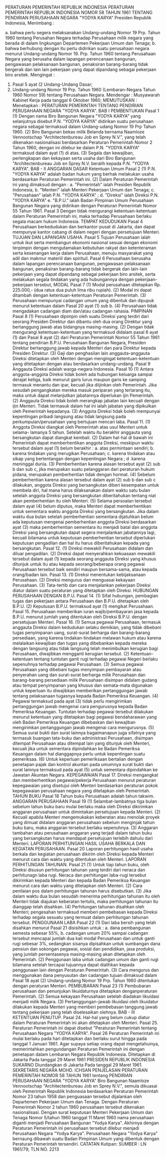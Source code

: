  PERATURAN PEMERINTAH REPUBLIK INDONESIA PERATURAN PEMERINTAH REPUBLIK INDONESIA NOMOR 58 TAHUN 1961 TENTANG PENDIRIAN PERUSAHAAN NEGARA "YODYA KARYA" Presiden Republik Indonesia,
Menimbang :

a. bahwa perlu segera melaksanakan Undang-undang Nomor 19 Prp. Tahun 1960 tentang Perusahan Negara terhadap Perusahaan milik negara yang berada di dalam lingkungan Departemen Pekerjaan Umum dan Tenaga;
b. bahwa berhubung dengan itu perlu didirikan suatu perusahaan negara menurut Undang-undang Nomor 19. Prp. Tahun 1960 tentang Perusahaan Negara yang berusaha dalam lapangan perencanaan bangunan, pengawasan pelaksanaan bangunan, penaksiran barang-barang tidak bergerak dan lain lain pekerjaan yang dapat dipandang sebagai pekerjaan biro arsitek.
Mengingat :

1. Pasal 5 ayat (2 Undang-Undang Dasar;
2. Undang-undang Nomor 19 Prp. Tahun 1960 (Lembaran-Negara Tahun 1960 Nomor 59) tentang Perusahaan Negara. Mendengar : Musyawarah Kabinet Kerja pada tanggal 6 Oktober 1960;
MEMUTUSKAN :
 Menetapkan : PERATURAN PEMERINTAH TENTANG PENDIRIAN PERUSAHAAN NEGARA "YODYA KARYA".
BAB I PEMBENTUKAN
Pasal 1
(1) Dengan nama Biro Bangunan Negara "YODYA KARYA" yang selanjutnya disebut P.N. "YODYA KARYA" didirikan suatu perusahaan negara sebagai termaksud dalam Undang-udang Nomor 19 Prp Tahun 1960.
(2) Biro Bangunan bekas milik Belanda bernama Naamloze Vennootschap "Architectenbureau Job en Sprey N.V.", yang telah dikenakan nasionalisasi berdasarkan Peraturan Pemerintah Nomor 2 Tahun 1960, dengan ini dilebur ke dalam P.N. "YODYA KARYA" termaksud dalam ayat (1) di atas.
(3) Segala dan kewajiban, perlengkapan dan kekayaan serta usaha dari Biro Bangunan "Architectenbureau Job en Sprey N.V. beralih kepada P.N. "YODYA KARYA". BAB - II ANGGARAN DASAR Ketentuan Umum
Pasal 2
(1) P.N. "YODYA KARYA" adalah badan hukum yang berhak melakukan usaha berdasarkan Peraturan Pemerintah ini.
(2) Dalam Peraturan Pemerintah ini yang dimaksud dengan :
a. "Pemerintah" ialah Presiden Republik Indonesia, b. "Menteri" ialah Menteri Pekerjaan Umum dan Tenaga;
c. "Perusahaan" ialah P.N. "YODYA KARYA" ;
d. "Direksi" ialah Direksi P.N. "YODYA KARYA" e. "B.P.U." ialah Badan Pimpinan Umum Perusahaan Bangunan Negara yang didirikan dengan Peraturan Pemerintah Nomor 55 Tahun 1961.
Pasal 3
Dengan tidak mengurangi ketentuan-ketentuan dalam Peraturan Pemerintah ini, maka terhadap Perusahaan berlaku segala macam hukum Indonesia. TEMPAT KEDUDUKAN
Pasal 4
Perusahaan berkedudukan dan berkantor-pusat di Jakarta, dan dapat mempunyai kantor cabang di dalam negeri dengan persetujuan Menteri. TUJUAN DAN LAPANGAN USAHA.
Pasal 5
Tujuan Perusahaan ialah untuk ikut serta membangun ekonomi nasional sesuai dengan ekonomi terpimpin dengan mengutamakan kebutuhan rakyat dan ketenteraman serta kesenangan kerja dalam Perusahaan, menuju masyarakat yang adil dan makmur materiil dan spirituil.
Pasal 6
Perusahaan berusaha dalam lapangan perencanaan bangunan, pengawasan pelaksanaan bangunan, penaksiran barang-barang tidak bergerak dan lain-lain pekerjaan yang dapat dipandang sebagai pekerjaan biro arsitek, serta melakukan segala tindakan yang ada hubungannya dengan pekerjaan-pekerjaan tersebut, MODAL
Pasal 7
(1) Modal perusahaan ditetapkan Rp. 225.000,- (dua ratus dua puluh lima ribu rupiah).
(2) Modal ini dapat ditambah dengan ketentuan-ketentuan Peraturan Pemerintah.
(3) Perusahaan mempunyai cadangan umum yang dibentuk dan dipupuk menurut ketentuan dalam Pasal 20 ayat (1) sub b.
(4) Perusahaan tidak mengadakan cadangan diam dan/atau cadangan rahasia. PIMPINAN
Pasal 8
(1) Perusahaan dipimpin oleh suatu Direksi yang terdiri dari seorang Presiden Direktur dan dibantu oleh dua orang Direktur yang bertanggung jawab atas bidangnya masing-masing.
(2) Dengan tidak mengurangi ketentuan-ketentuan yang termaksud didalam pasal 6 ayat (1) dan Pasal 8 ayat (2) dari Peraturan Pemerintah Nomor 55 Tahun 1961 tentang pendirian B.P.U. Perusahaan Bangunan Negara, Presiden Direktur bertanggung jawab kepada Menteri dan para Direktur kepada Presiden Direktur.
(3) Gaji dan penghasilan lain anggauta-anggauta Direksi ditetapkan oleh Menteri dengan mengingat ketentuan-ketentuan yang ditetapkan dengan atau berdasarkan undang-undang.
Pasal 9
Anggauta Direksi adalah warga-negara Indonesia.
Pasal 10
(1) Antara anggota-anggota Direksi tidak boleh ada hubungan keluarga sampai derajat ketiga, baik menurut garis lurus maupun garis ke samping termasuk menantu dan ipar, kecuali jika diijinkan oleh Pemerintah. Jika sesudah pengangkatan mereka masuk periparan yang terlarang itu, maka untuk dapat melanjutkan jabatannya diperlukan ijin Pemerintah.
(2) Anggauta Direksi tidak boleh merangkap jabatan lain kecuali dengan ijin Menteri. Tidak termasuk dalam hal ini ialah jabatan yang dipikulkan oleh Pemerintah kepadanya.
(3) Anggota Direksi tidak boleh mempunyai kepentingan pribadi langsung atau tidak langsung pada perkumpulan/perusahaan yang bertujuan mencari laba. Pasal 11.
(1) Anggota Direksi diangkat oleh Pemerintah atas usul Menteri untuk selama- lamanya 5 tahun. Setelah waktu itu berakhir anggauta yang bersangkutan dapat diangkat kembali.
(2) Dalam hal-hal di bawah ini Pemerintah dapat memberhentikan anggota Direksi, meskipun waktu tersebut dalam ayat (1) belum berakhir :
a. atas permintaan sendiri;
b. karena tindakan yang merugikan Perusahaan;
c. karena tindakan atau sikap yang bertentangan dengan kepentingan Negara ; d .karena meninggal dunia.
(3) Pemberhentian karena alasan tersebut ayat (2) sub b dan sub c, jika merupakan suatu pelanggaran dari peraturan hukum pidana, merupakan pemberhentian tidak dengan hormat.
(4) Sebelum pemberhentian karena alasan tersebut dalam ayat (2) sub b dan sub c dilakukan, anggota Direksi yang bersangkutan diberi kesempatan untuk membela diri, hal mana harus dilaksanakan dalam waktu satu bulan setelah anggota Direksi yang bersangkutan diberitahukan tentang niat akan pemberhentian itu oleh Menteri.
(5) Selama persoalan tersebut dalam ayat (4) belum diputus, maka Menteri dapat memberhentikan untuk sementara waktu anggota Direksi yang bersangkutan. Jika dalam waktu dua bulan setelah pemberhentian sementara dijatuhkan belum ada keputusan mengenai pemberhentian anggota Direksi berdasarkan ayat (3) maka pemberhentian sementara itu menjadi batal dan anggota Direksi yang bersangkutan dapat segera menjalankan jabatannya lagi, kecuali bilamana untuk keputusan pemberhentian tersebut diperlukan keputusan pengadilan dan hal itu harus diberitahukan kepada yang bersangkutan. Pasal 12.
(1) Direksi mewakili Perusahaan didalam dan diluar pengadilan.
(2) Direksi dapat menyerahkan kekuasaan mewakili tersebut dalam ayat (1) kepada seorang anggauta Direksi yang khusus ditunjuk untuk itu atau kepada seorang/beberapa orang pegawai Perusahaan tersebut baik sendiri maupun bersama-sama, atau kepada orang/badan lain. Pasal 13.
(1) Direksi menentukan kebijaksanaan Perusahaan.
(2) Direksi mengurus dan menguasai kekayaan Perusahaan.
(3) Tata-tertib dan cara menjalankan pekerjaan Direksi diatur dalam suatu peraturan yang ditetapkan oleh Direksi. HUBUNGAN PERUSAHAAN DENGAN B.P.U. Pasal 14.
(1) Sifat hubungan, pembagian tugas dan pekerjaan antara Perusahaan dan B.P.U. ditetapkan oleh B.P.U.
(2) Keputusan B.P.U. termaksud ayat (1) mengikat Perusahaan. Pasal 15. Perusahaan memberikan iuran wajib/pembayaran jasa kepada B.P.U. menurut jumlah yang ditentukan oleh Direksi B.P.U. dengan persetujuan Menteri. Pasal 16.
(1) Semua pegawai Perusahaan, termasuk anggauta Direksi dalam kedudukan selaku demikian, yang tidak dibebani tugas penyimpanan uang, surat-surat berharga dan barang-barang persediaan, yang karena tindakan-tindakan melawan hukum atau karena melalaikan kewajiban dan tugas yang dibebankan kepada mereka dengan langsung atau tidak langsung telah menimbulkan kerugian bagi Perusahaan, diwajibkan mengganti kerugian tersebut.
(2) Ketentuan-ketentuan tentang tuntutan ganti rugi terhadap pegawai Negeri berlaku sepenuhnya terhadap pegawai Perusahaan.
(3) Semua pegawai Perusahaan yang dibebani tugas menyimpan pembayaran atau penyerahan uang dan surat-surat berharga milik Perusahaan dan barang-barang persediaan milik Perusahaan disimpan didalam gudang atau tempat penyimpanan yang khusus dan semata-mata digunakan untuk keperluan itu diwajibkan memberikan pertanggungan jawab tentang pelaksanaan tugasnya kepada Badan Pemeriksa Keuangan.
(4) Pegawai termaksud pada ayat (3) tidak perlu mengirimkan pertanggungan jawab mengenai cara pengurusnya kepada Badan Pemeriksa Keuangan. Tuntutan terhadap pegawai tersebut dilakukan menurut ketentuan yang ditetapkan bagi pegawai bendaharawan yang oleh Badan Pemeriksa Keuangan dibebaskan dari kewajiban mengirimkan pertanggungan jawab mengenai cara mengurusnya.
(5) Semua surat bukti dan surat lainnya bagaimanapun juga sifatnya yang termasuk buangan tata-buku dan administrasi Perusahaan, disimpan ditempat Perusahaan atau ditempat lain yang ditunjuk oleh Menteri, kecuali jika untuk sementara dipindahkan ke Badan Pemeriksa Keuangan dalam hal dianggapnya perlu untuk kepentingan suatu pemeriksaa.
(6) Untuk keperluan pemeriksaan bertalian dengan penetapan pajak dan kontrol akuntan pada umumnya surat bukti dan surat lainnya termaksud pada ayat (5) untuk sementara dipindahkan ke Jawatan Akuntan Negara. KEPEGAWAIAN Pasal 17. Direksi mengangkat dan memberhentikan pegawai/pekerja Perusahaan menurut peraturan kepegawaian yang disetujui oleh Menteri berdasarkan peraturan pokok kepegawaian perusahaan negara yang ditetapkan oleh Pemerintah. TAHUN BUKU
Pasal 18
Tahun buku Perusahaan adalah tahun takwim. ANGGARAN PERUSAHAAN
Pasal 19
(1) Selambat-lambatnya tiga bulan sebelum tahun buku baru mulai berlaku maka oleh Direksi dikirimkan anggaran perusahaan untuk dimintakan persetujuan kepada Menteri.
(2) Kecuali apabila Menteri mengemukakan keberatan atau menolak proyek yang dimuat didalam anggaran perusahaan sebelum menginjak tahun buku baru, maka anggaran tersebut berlaku sepenuhnya.
(3) Anggaran tambahan atau perusahaan anggaran yang terjadi dalam tahun buku yang bersangkutan harus mendapat persetujuan terlebih dahulu dari Menteri. LAPORAN PERHITUNGAN HASIL USAHA BERKALA DAN KEGIATAN PERUSAHAAN.
Pasal 20
Laporan perhitungan hasil usaha berkala dan kegiatan perusahaan dikirim oleh Direksi kepada Menteri menurut cara dan waktu yang ditentukan oleh Menteri. LAPORAN PERHITUNGAN TAHUNAN.
Pasal 21
(1) Untuk tiap tahun buku, oleh Direksi disusun perhitungan tahunan yang terdiri dari neraca dan perhitunagn laba rugi. Neraca dan perhitungan laba-rugi tersebut dikirimkan kepada Menteri dan kepada Badan Pemeriksa Keuangan menurut cara dan waktu yang ditetapkan oleh Menteri.
(2) Cara penilaian pos dalam perhitungan tahunan harus disebutkan.
(3) Jika dalam waktu dua bulan sesudah menerima perhitungan tahunan itu oleh Menteri tidak diajukan keberatan tertulis, maka perhitungan tahunan itu dianggap telah disahkan.
(4) Perhitungan tahunan disahkan oleh Menteri; pengesahan termaksud memberi pembebasan kepada Direksi terhadap segala sesuatu yang termuat dalam perhitungan tahunan tersebut. PENGGUNAAN LABA
Pasal 22
(1) Dari laba bersih yang telah disahkan menurut Pasal 21 disisihkan untuk :
a. dana pembangunan semesta sebesar 55%, b. cadangan umum 20% sampai cadangan tersebut mencapai jumlah dua kali modal Perusahaan dan untuk ganti rugi sebesar 3%, sedangkan sisanya dipisahkan untuk sumbangan dana pensiun dan sokongan pegawai, sosial dan pendidikan, jasa produksi, yang jumlah persentasenya masing-masing akan ditetapkan oleh Pemerintah.
(2) Penggunaan laba untuk cadangan umum dan ganti rugi bilamana setelah tercapai tujuannya dapat dialihkan kepada penggunaan lain dengan Peraturan Pemerintah.
(3) Cara mengurus dan menggunakan dana penyusutan dan cadangan tujuan dimaksud dalam Pasal 18 ayat (2) Undang-undang Nomor 19 Prp. Tahun 1960 ditentukan dengan peraturan Menteri. PEMBUBARAN
Pasal 23
(1) Pembubaran perusahaan dan penunjukan likuidaturnya ditetapkan denganperaturan Pemerintah.
(2) Semua kekayaan Perusahaan setelah diadakan likuidasi menjadi milik Negara.
(3) Pertanggungan-jawab likuidasi oleh likuidatur dilakukan kepada Menteri yang memberi pembebasan tanggung jawab tentang pekerjaan yang telah diselesaikan olehnya. BAB - III KETENTUAN PENUTUP. Pasal 24. Hal-hal yang belum cukup diatur dalam Peraturan Pemerintah ini akan ditetapkan oleh Menteri. Pasal 25. Peraturan Pemerintah ini dapat disebut "Peraturan Pemerintah tentang Perusahaan Negara "YODYA KARYA".
Pasal 26
Peraturan Pemerintah ini mulai berlaku pada hari ditetapkan dan berlaku surut hingga pada tanggal 1 Januari 1961. Agar supaya setiap orang dapat mengetahuinya, memerintahkan pengundangan Peraturan Pemerintah ini dengan penetapan dalam Lembaran Negara Republik Indonesia. Ditetapkan di Jakarta Pada tanggal 29 Maret 1961 PRESIDEN REPUBLIK INDONESIA SUKARNO Diundangkan di Jakarta Pada tanggal 29 Maret 1961. SEKRETARIS NEGARA MOHD. ICHSAN PENJELASAN PERATURAN PEMERINTAH NOMOR 58 TAHUN 1961 tentang PENDIRIAN PERUSAHAAN NEGARA "YODYA KARYA" Biro Bangunan Naamloze Vennootschap "Architectenbureau Job en Sprey N.V.", semula dikuasai oleh Pemerintah Republik Indonesia berdasarkan Peraturan Pemerintah Nomor 23 tahun 1958 dan penguasaan tersebut dijalankan oleh Departemen Pekerjaan Umum dan Tenaga. Dengan Peraturan Pemerintah Nomor 2 tahun 1960 perusahaan tersebut dikenakan nasionalisasi. Dengan surat keputusan Menteri Pekerjaan Umum dan Tenaga Nomor 5/tahun 1960 tanggal 11 Maret 1960 nama perusahaan diganti menjadi Perusahaan Bangunan "Yodya Karya". Akhirnya dengan Peraturan Pemerintah ini perusahaan tersebut dilebur menjadi Perusahaan Negara "Yodya Karya". Perusahaan Negara "Yodya Karya" bernaung dibawah suatu Badan Pimpinan Umum yang dibentuk dengan Peraturan Pemerintah tersendiri. CATATAN Kutipan: SUMBER : LN 1961/79; TLN NO. 2213